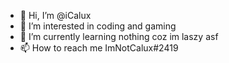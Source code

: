- 👋 Hi, I’m @iCalux
- 👀 I’m interested in coding and gaming
- 🌱 I’m currently learning nothing coz im laszy asf
- 📫 How to reach me ImNotCalux#2419

<!---
iCalux/iCalux is a ✨ special ✨ repository because its `README.md` (this file) appears on your GitHub profile.
You can click the Preview link to take a look at your changes.
--->
